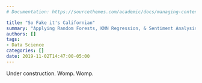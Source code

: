 ```yaml
---
# Documentation: https://sourcethemes.com/academic/docs/managing-content/

title: "So Fake it's Californian"
summary: "Applying Random Forests, KNN Regression, & Sentiment Analysis to the Detection of Fake News"
authors: []
tags: 
- Data Science
categories: []
date: 2019-11-02T14:47:00-05:00
---
```


Under construction. Womp. Womp.
